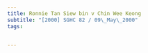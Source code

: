 ```yaml
---
title: Ronnie Tan Siew bin v Chin Wee Keong 
subtitle: "[2000] SGHC 82 / 09\_May\_2000"
tags:


---
```


